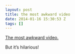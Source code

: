 ```yaml
---
layout: post
title: the most awkward video
date: 2014-01-16 15:30:53 Z
tags: []
---
```

[The most awkward video.](http://www.youtube.com/attribution\_link?a=3j-1i9Yv14U&u=/watch?v=5eKXZxsD8lA&feature=share)

But it’s hilarious!
